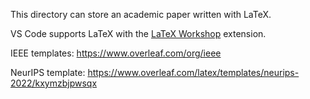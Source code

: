 This directory can store an academic paper written with LaTeX.

VS Code supports LaTeX with the [LaTeX Workshop](https://marketplace.visualstudio.com/items?itemName=James-Yu.latex-workshop) extension.

IEEE templates: https://www.overleaf.com/org/ieee

NeurIPS template: https://www.overleaf.com/latex/templates/neurips-2022/kxymzbjpwsqx
